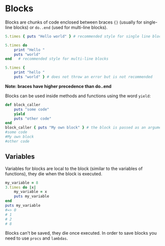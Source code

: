 **Blocks**
======

Blocks are chunks of code enclosed between braces `{}` (usually for single-line blocks) or `do..end` (used for multi-line blocks).
```ruby
5.times { puts "Hello world" } # recommended style for single line blocks

5.times do
    print "Hello "
    puts "world"
end   # recommended style for multi-line blocks

5.times {
    print "hello "
    puts "world" } # does not throw an error but is not recommended
```
**Note: braces have higher precedence than do..end**

Blocks can be used inside methods and functions using the word `yield`:
```ruby
def block_caller
    puts "some code"
    yield
    puts "other code"
end
block_caller { puts "My own block" } # the block is passed as an argument to the method.
#some code
#My own block
#other code
```

Variables
---------

Variables for blocks are local to the block (similar to the variables of functions), they die when the block is executed.
```ruby
my_variable = 8
3.times do |x|
    my_variable = x 
    puts my_variable
end
puts my_variable
#=> 0
# 1
# 2
# 8
```
Blocks can't be saved, they die once executed. In order to save blocks you need to use `procs` and `lambdas`.

